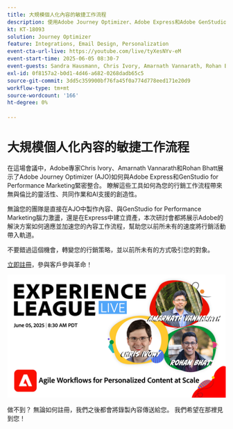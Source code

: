 ```yaml
---
title: 大規模個人化內容的敏捷工作流程
description: 使用Adobe Journey Optimizer、Adobe Express和Adobe GenStudio for Performance Marketing建立、共同作業和啟動。
kt: KT-18093
solution: Journey Optimizer
feature: Integrations, Email Design, Personalization
event-cta-url-live: https://youtube.com/live/tyXesNYv-eM
event-start-time: 2025-06-05 08:30-7
event-guests: Sandra Hausmann, Chris Ivory, Amarnath Vannarath, Rohan Bhatt
exl-id: 0f8157a2-b0d1-4d46-a682-0268dadb65c5
source-git-commit: 3dd5c359900bf76fa45f0a774d778eed171e20d9
workflow-type: tm+mt
source-wordcount: '166'
ht-degree: 0%

---
```


# 大規模個人化內容的敏捷工作流程

在這場會議中，Adobe專家Chris Ivory、Amarnath Vannarath和Rohan Bhatt展示了Adobe Journey Optimizer (AJO)如何與Adobe Express和GenStudio for Performance Marketing緊密整合。 瞭解這些工具如何為您的行銷工作流程帶來無與倫比的靈活性、共同作業和AI支援的創造性。

無論您的團隊是直接在AJO中製作內容、與GenStudio for Performance Marketing腦力激盪，還是在Express中建立資產，本次研討會都將展示Adobe的解決方案如何適應並加速您的內容工作流程，幫助您以前所未有的速度將行銷活動帶入軌道。

不要錯過這個機會，轉變您的行銷策略，並以前所未有的方式吸引您的對象。

[立即註冊](https://engage.adobe.com/ExpLeagueLive-250605.html)，參與客戶參與革命！

![webbanner](/help/experience-league-live/assets/WebBannerExLLive-June05-2025.png)

做不到？ 無論如何註冊，我們之後都會將錄製內容傳送給您。 我們希望在那裡見到您！
